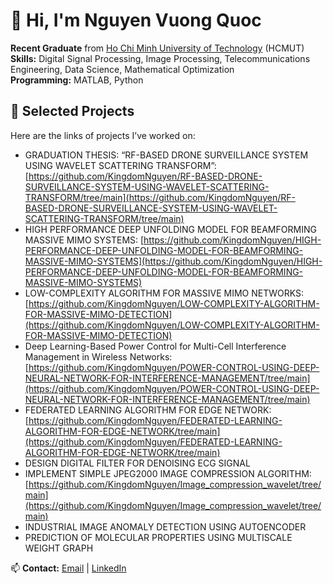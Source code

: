 # 👋 Hi, I'm Nguyen Vuong Quoc  

**Recent Graduate** from [Ho Chi Minh University of Technology](https://hcmut.edu.vn) (HCMUT)  
**Skills:** Digital Signal Processing, Image Processing, Telecommunications Engineering, Data Science, Mathematical Optimization  
**Programming:** MATLAB, Python  
## 🚀 Selected Projects  
Here are the links of projects I’ve worked on: 
- GRADUATION THESIS: “RF-BASED DRONE SURVEILLANCE SYSTEM USING WAVELET SCATTERING TRANSFORM”:[https://github.com/KingdomNguyen/RF-BASED-DRONE-SURVEILLANCE-SYSTEM-USING-WAVELET-SCATTERING-TRANSFORM/tree/main](https://github.com/KingdomNguyen/RF-BASED-DRONE-SURVEILLANCE-SYSTEM-USING-WAVELET-SCATTERING-TRANSFORM/tree/main)
- HIGH PERFORMANCE DEEP UNFOLDING MODEL FOR BEAMFORMING MASSIVE MIMO SYSTEMS: [https://github.com/KingdomNguyen/HIGH-PERFORMANCE-DEEP-UNFOLDING-MODEL-FOR-BEAMFORMING-MASSIVE-MIMO-SYSTEMS](https://github.com/KingdomNguyen/HIGH-PERFORMANCE-DEEP-UNFOLDING-MODEL-FOR-BEAMFORMING-MASSIVE-MIMO-SYSTEMS)
- LOW-COMPLEXITY ALGORITHM FOR MASSIVE MIMO NETWORKS: [https://github.com/KingdomNguyen/LOW-COMPLEXITY-ALGORITHM-FOR-MASSIVE-MIMO-DETECTION](https://github.com/KingdomNguyen/LOW-COMPLEXITY-ALGORITHM-FOR-MASSIVE-MIMO-DETECTION)
- Deep Learning-Based Power Control for Multi-Cell Interference Management in Wireless Networks:[https://github.com/KingdomNguyen/POWER-CONTROL-USING-DEEP-NEURAL-NETWORK-FOR-INTERFERENCE-MANAGEMENT/tree/main](https://github.com/KingdomNguyen/POWER-CONTROL-USING-DEEP-NEURAL-NETWORK-FOR-INTERFERENCE-MANAGEMENT/tree/main)
- FEDERATED LEARNING ALGORITHM FOR EDGE NETWORK: [https://github.com/KingdomNguyen/FEDERATED-LEARNING-ALGORITHM-FOR-EDGE-NETWORK/tree/main](https://github.com/KingdomNguyen/FEDERATED-LEARNING-ALGORITHM-FOR-EDGE-NETWORK/tree/main)
- DESIGN DIGITAL FILTER FOR DENOISING ECG SIGNAL
- IMPLEMENT SIMPLE JPEG2000 IMAGE COMPRESSION ALGORITHM: [https://github.com/KingdomNguyen/Image_compression_wavelet/tree/main](https://github.com/KingdomNguyen/Image_compression_wavelet/tree/main)
- INDUSTRIAL IMAGE ANOMALY DETECTION USING AUTOENCODER
- PREDICTION OF MOLECULAR PROPERTIES USING MULTISCALE WEIGHT GRAPH

📫 **Contact:** [Email](mailto:quocvuong240402@gmail.com) | [LinkedIn](https://linkedin.com/in/your-profile)  
